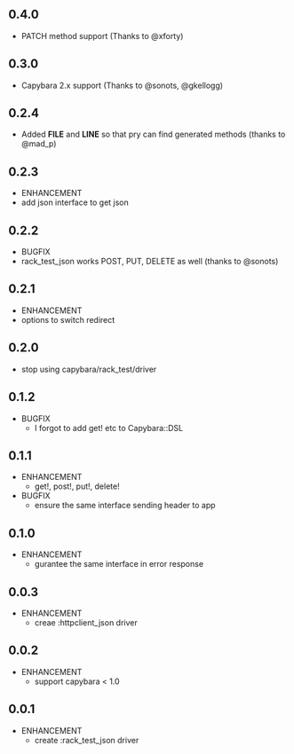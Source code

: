 ## 0.4.0

* PATCH method support (Thanks to @xforty)

## 0.3.0
* Capybara 2.x support (Thanks to @sonots, @gkellogg)

## 0.2.4
* Added __FILE__ and __LINE__ so that pry can find generated methods (thanks to @mad_p)

## 0.2.3
* ENHANCEMENT
 * add json interface to get json

## 0.2.2
* BUGFIX
 * rack_test_json works POST, PUT, DELETE as well (thanks to @sonots)

## 0.2.1
* ENHANCEMENT
 * options to switch redirect

## 0.2.0
* stop using capybara/rack_test/driver

## 0.1.2
* BUGFIX
   * I forgot to add get! etc to Capybara::DSL

## 0.1.1
* ENHANCEMENT
    * get!, post!, put!, delete!
* BUGFIX
    * ensure the same interface sending header to app

## 0.1.0
* ENHANCEMENT
    * gurantee the same interface in error response

## 0.0.3
* ENHANCEMENT
    * creae :httpclient_json driver

## 0.0.2
* ENHANCEMENT
    * support capybara < 1.0

## 0.0.1
* ENHANCEMENT
    * create :rack_test_json driver
